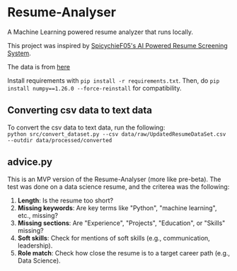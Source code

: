 # Resume-Analyser

A Machine Learning powered resume analyzer that runs locally.

This project was inspired by [SpicychieF05's AI Powered Resume Screening System](https://github.com/SpicychieF05/Ai-Resume-Screening-System).

The data is from [here](https://www.kaggle.com/datasets/gauravduttakiit/resume-dataset?select=UpdatedResumeDataSet.csv)

Install requirements with `pip install -r requirements.txt`. Then, do `pip install numpy==1.26.0 --force-reinstall` for compatibility. <br>

## Converting csv data to text data

To convert the csv data to text data, run the following: <br>
`python src/convert_dataset.py --csv data/raw/UpdatedResumeDataSet.csv --outdir data/processed/converted`

## advice.py

This is an MVP version of the Resume-Analyser (more like pre-beta). The test was done on a data science resume, and the criterea was the following:

1. **Length**: Is the resume too short?
2. **Missing keywords**: Are key terms like "Python", "machine learning", etc., missing?
3. **Missing sections**: Are "Experience", "Projects", "Education", or "Skills" missing?
4. **Soft skills**: Check for mentions of soft skills (e.g., communication, leadership).
5. **Role match**: Check how close the resume is to a target career path (e.g., Data Science).
